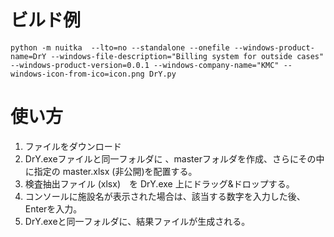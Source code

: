 # ビルド例

```
python -m nuitka  --lto=no --standalone --onefile --windows-product-name=DrY --windows-file-description="Billing system for outside cases" --windows-product-version=0.0.1 --windows-company-name="KMC" --windows-icon-from-ico=icon.png DrY.py
```

# 使い方
1. ファイルをダウンロード
2. DrY.exeファイルと同一フォルダに 、masterフォルダを作成、さらにその中に指定の master.xlsx (非公開)を配置する。
3. 検査抽出ファイル (xlsx)　を DrY.exe 上にドラッグ&ドロップする。
4. コンソールに施設名が表示された場合は、該当する数字を入力した後、Enterを入力。
5. DrY.exeと同一フォルダに、結果ファイルが生成される。
